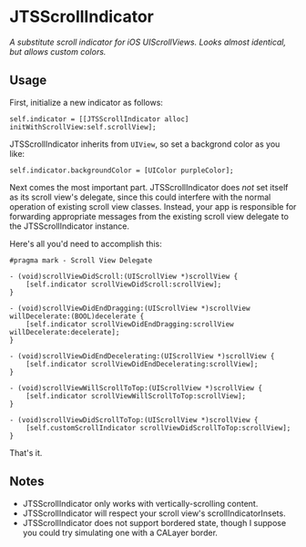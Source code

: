 JTSScrollIndicator
==================

*A substitute scroll indicator for iOS UIScrollViews. Looks almost identical, but allows custom colors.*

## Usage

First, initialize a new indicator as follows:

```objc
self.indicator = [[JTSScrollIndicator alloc] initWithScrollView:self.scrollView];
```

JTSScrollIndicator inherits from `UIView`, so set a backgrond color as you like:

```objc
self.indicator.backgroundColor = [UIColor purpleColor];
```

Next comes the most important part. JTSScrollIndicator does *not* set itself as its scroll view's delegate, since this could interfere with the normal operation of existing scroll view classes. Instead, your app is responsible for forwarding appropriate messages from the existing scroll view delegate to the JTSScrollIndicator instance.

Here's all you'd need to accomplish this:

```objc
#pragma mark - Scroll View Delegate

- (void)scrollViewDidScroll:(UIScrollView *)scrollView {
    [self.indicator scrollViewDidScroll:scrollView];
}

- (void)scrollViewDidEndDragging:(UIScrollView *)scrollView willDecelerate:(BOOL)decelerate {
    [self.indicator scrollViewDidEndDragging:scrollView willDecelerate:decelerate];
}

- (void)scrollViewDidEndDecelerating:(UIScrollView *)scrollView {
    [self.indicator scrollViewDidEndDecelerating:scrollView];
}

- (void)scrollViewWillScrollToTop:(UIScrollView *)scrollView {
    [self.indicator scrollViewWillScrollToTop:scrollView];
}

- (void)scrollViewDidScrollToTop:(UIScrollView *)scrollView {
    [self.customScrollIndicator scrollViewDidScrollToTop:scrollView];
}
```

That's it. 

## Notes

- JTSScrollIndicator only works with vertically-scrolling content. 
- JTSScrollIndicator will respect your scroll view's scrollIndicatorInsets.
- JTSScrollIndicator does not support bordered state, though I suppose you could try simulating one with a CALayer border.
